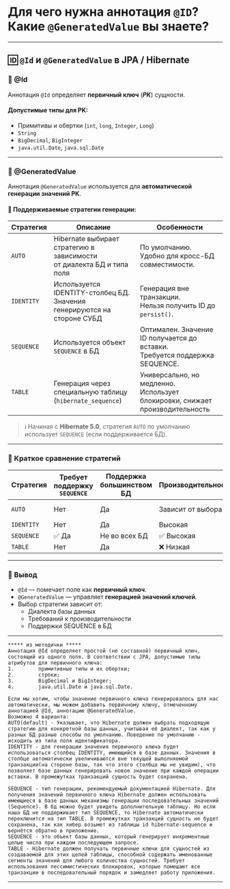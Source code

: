 # Для чего нужна аннотация `@ID`? Какие `@GeneratedValue` вы знаете?

---
## 🆔 `@Id` и `@GeneratedValue` в JPA / Hibernate
### 🔹 @Id
Аннотация `@Id` определяет **первичный ключ** (**_PK_**) сущности.

#### **Допустимые типы для PK:**
- Примитивы и обертки (`int`, `long`, `Integer`, `Long`)
- `String`
- `BigDecimal`, `BigInteger`
- `java.util.Date`, `java.sql.Date`

---
### 🔹 @GeneratedValue
Аннотация `@GeneratedValue` используется для **автоматической генерации значений PK**.

#### 🎯 Поддерживаемые стратегии генерации:

|**Стратегия**|**Описание**|**Особенности**|
|---|---|---|
|`AUTO`|Hibernate выбирает стратегию в зависимости  <br>от диалекта БД и типа поля|По умолчанию.  <br>Удобно для кросс-БД совместимости.|
|`IDENTITY`|Используется IDENTITY-столбец БД.  <br>Значения генерируются на стороне СУБД|Генерация вне транзакции.  <br>Нельзя получить ID до `persist()`.|
|`SEQUENCE`|Используется объект `SEQUENCE` в БД|Оптимален. Значение ID получается до вставки.  <br>Требуется поддержка SEQUENCE.|
|`TABLE`|Генерация через специальную таблицу (`hibernate_sequence`)|Универсально, но медленно.  <br>Использует блокировки, снижает производительность|
> ℹ️ Начиная с **Hibernate 5.0**, стратегия `AUTO` по умолчанию использует `SEQUENCE` (если поддерживается БД).

---
### 🔸 Краткое сравнение стратегий

|**Стратегия**|**Требует поддержку `SEQUENCE`**|**Поддержка  <br>большинством БД**|**Производительность**|**Видимость `ID`  <br>до вставки**|
|---|---|---|---|---|
|`AUTO`|Нет|Да|Зависит от выбора|Зависит от выбора|
|`IDENTITY`|Нет|Да|Высокая|❌ Нет|
|`SEQUENCE`|✅ Да|Не во всех БД|✅ Высокая|✅ Да|
|`TABLE`|Нет|Да|❌ Низкая|✅ Да|

---
### 📌 Вывод
- `@Id` — помечает поле как **первичный ключ**.
- `@GeneratedValue` — управляет **генерацией значений ключей**.
- Выбор стратегии зависит от:
    - Диалекта базы данных
    - Требований к производительности
    - Поддержки SEQUENCE в БД

---

```
***** из методички *****
Аннотация @Id определяет простой (не составной) первичный ключ, состоящий из одного поля. В соответствии с JPA, допустимые типы атрибутов для первичного ключа:
1.        примитивные типы и их обертки;
2.        строки;
3.        BigDecimal и BigInteger;
4.        java.util.Date и java.sql.Date.

Если мы хотим, чтобы значение первичного ключа генерировалось для нас автоматически, мы можем добавить первичному ключу, отмеченному аннотацией @Id, аннотацию @GeneratedValue.
Возможно 4 варианта: 
AUTO(default) - Указывает, что Hibernate должен выбрать подходящую стратегию для конкретной базы данных, учитывая её диалект, так как у разных БД разные способы по умолчанию. Поведение по умолчанию - исходить из типа поля идентификатора. 
IDENTITY - для генерации значения первичного ключа будет использоваться столбец IDENTITY, имеющийся в базе данных. Значения в столбце автоматически увеличиваются вне текущей выполняемой транзакции(на стороне базы, так что этого столбца мы не увидим), что позволяет базе данных генерировать новое значение при каждой операции вставки. В промежутках транзакций сущность будет сохранена.

SEQUENCE - тип генерации, рекомендуемый документацией Hibernate. Для получения значений первичного ключа Hibernate должен использовать имеющиеся в базе данных механизмы генерации последовательных значений (Sequence). В бд можно будет увидеть дополнительную таблицу. Но если наша БД не поддерживает тип SEQUENCE, то Hibernate автоматически переключится на тип TABLE. В промежутках транзакций сущность не будет сохранена, так как хибер возьмет из таблицы id hibernate-sequence и вернётся обратно в приложение.
SEQUENCE - это объект базы данных, который генерирует инкрементные целые числа при каждом последующем запросе. 
TABLE - Hibernate должен получать первичные ключи для сущностей из создаваемой для этих целей таблицы, способной содержать именованные сегменты значений для любого количества сущностей. Требует использования пессимистических блокировок, которые помещают все транзакции в последовательный порядок и замедляет работу приложения.
```

---
